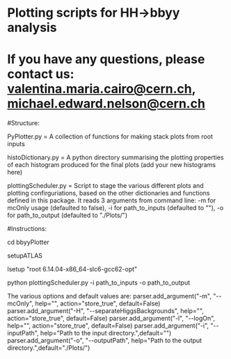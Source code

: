 # Plotting scripts for  HH->bbyy analysis
#
# If you have any questions, please contact us: valentina.maria.cairo@cern.ch, michael.edward.nelson@cern.ch


#Structure:

PyPlotter.py =  A collection of functions for making stack plots from root inputs

histoDictionary.py = A python directory summarising the plotting properties of each histogram produced for the final plots (add your new histograms here)

plottingScheduler.py = Script to stage the various different plots and plotting confirguriations, based on the other dictionaries and functions defined in this package. It reads 3 arguments from command line: -m for mcOnly usage (defaulted to false), -i for path_to_inputs (defaulted to ""), -o for path_to_output (defaulted to "./Plots/")


#Instructions:

cd bbyyPlotter

setupATLAS

lsetup "root 6.14.04-x86_64-slc6-gcc62-opt"

python plottingScheduler.py -i path_to_inputs -o path_to_output



The various options and default values are:
    parser.add_argument("-m", "--mcOnly", help="", action="store_true", default=False)
    parser.add_argument("-H", "--separateHiggsBackgrounds", help="", action="store_true", default=False)
    parser.add_argument("-l", "--logOn", help="", action="store_true", default=False)
    parser.add_argument("-i", "--inputPath", help="Path to the input directory.",default="")
    parser.add_argument("-o", "--outputPath", help="Path to the output directory.",default="./Plots/")
